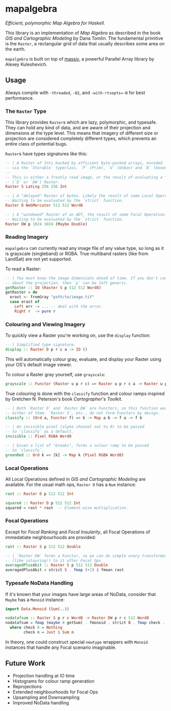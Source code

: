 # mapalgebra

*Efficient, polymorphic Map Algebra for Haskell.*

This library is an implementation of *Map Algebra* as described in the
book *GIS and Cartographic Modeling* by Dana Tomlin. The fundamental
primitive is the `Raster`, a rectangular grid of data that usually describes
some area on the earth.

`mapalgebra` is built on top of [massiv](https://github.com/lehins/massiv),
a powerful Parallel Array library by Alexey Kuleshevich.

## Usage

Always compile with `-threaded`, `-O2`, and `-with-rtsopts=-N` for best
performance.

### The `Raster` Type

This library provides `Raster`s which are lazy, polymorphic, and typesafe. They
can hold any kind of data, and are aware of their projection and dimensions
at the type level. This means that imagery of different size or projection
are considered completely different types, which prevents an entire class
of potential bugs.

`Raster`s have types signatures like this:

```haskell
-- | A Raster of Ints backed by efficient byte-packed arrays, encoded
-- via the `Storable` typeclass. `P` (Prim), `U` (Unbox) and `B` (boxed) are also available.
--
-- This is either a freshly read image, or the result of evaluating a "delayed"
-- (`D` or `DW`) Raster.
Raster S LatLng 256 256 Int

-- | A "delayed" Raster of bytes. Likely the result of some Local Operation.
-- Waiting to be evaluated by the `strict` function.
Raster D WebMercator 512 512 Word8

-- | A "windowed" Raster of an ADT, the result of some Focal Operation.
-- Waiting to be evaluated by the `strict` function.
Raster DW p 1024 1024 (Maybe Double)
```

### Reading Imagery

`mapalgebra` can currently read any image file of any value type, so long as
it is grayscale (singleband) or RGBA. True multiband rasters (like from LandSat)
are not yet supported.

To read a Raster:

```haskell
-- | You must know the image dimensions ahead of time. If you don't care
-- about the projection, then `p` can be left generic.
getRaster :: IO (Raster S p 512 512 Word8)
getRaster = do
  erast <- fromGray "path/to/image.tif"
  case erast of
    Left err -> ... -- deal with the error.
    Right r  -> pure r
```

### Colouring and Viewing Imagery

To quickly view a Raster you're working on, use the `display` function:

```haskell
-- | Simplified type signature.
display :: Raster D p r c a -> IO ()
```

This will automatically colour gray, evaluate, and display your Raster
using your OS's default image viewer.

To colour a Raster gray yourself, use `grayscale`:

```haskell
grayscale :: Functor (Raster u p r c) => Raster u p r c a -> Raster u p r c (Pixel Y a)
```

True colouring is done with the `classify` function and colour ramps inspired by
Gretchen N. Peterson's book *Cartographer's Toolkit*.

```haskell
-- | Both `Raster D` and `Raster DW` are Functors, so this function works on
-- either of them. `Raster S`, etc., do not form Functors by design.
classify :: (Ord a, Functor f) => b -> Map a b -> f a -> f b

-- | An invisible pixel (alpha channel set to 0) to be passed
-- to `classify` as a default.
invisible :: Pixel RGBA Word8

-- | Given a list of "breaks", forms a colour ramp to be passed
-- to `classify`.
greenRed :: Ord k => [k] -> Map k (Pixel RGBA Word8)
```

### Local Operations

All Local Operations defined in *GIS and Cartographic Modeling* are available.
For the usual math ops, `Raster D` has a `Num` instance:

```haskell
rast :: Raster D p 512 512 Int

squared :: Raster D p 512 512 Int
squared = rast * rast  -- Element-wise multiplication.
```

### Focal Operations

Except for *Focal Ranking* and *Focal Insularity*, all Focal Operations of immedatiate
neighbourhoods are provided:

```haskell
rast :: Raster S p 512 512 Double

-- | `Raster DW` forms a Functor, so we can do simple unary transformations
-- (like colouring!) to it after Focal Ops.
averagedPlusAbit :: Raster S p 512 512 Double
averagedPlusAbit = strict S . fmap (+1) $ fmean rast
```

### Typesafe NoData Handling

If it's known that your images have large areas of NoData, consider that `Maybe`
has a `Monoid` instance:

```haskell
import Data.Monoid (Sum(..))

nodatafsum :: Raster S p r c Word8 -> Raster DW p r c 512 Word8
nodatafsum = fmap (maybe 0 getSum) . fmonoid . strict B . fmap check . lazy
  where check 0 = Nothing
        check n = Just $ Sum n
```

In theory, one could construct special `newtype` wrappers with `Monoid` instances
that handle any Focal scenario imaginable.

## Future Work

- Projection handling at IO time
- Histograms for colour ramp generation
- Reprojections
- Extended neighbourhoods for Focal Ops
- Upsampling and Downsampling
- Improved NoData handling
